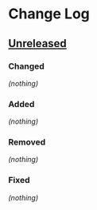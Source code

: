 # Change Log

## [Unreleased]
### Changed
_(nothing)_
### Added
_(nothing)_
### Removed
_(nothing)_
### Fixed
_(nothing)_

[Unreleased]: https://github.com/deg/gold/compare/1df8470...HEAD

